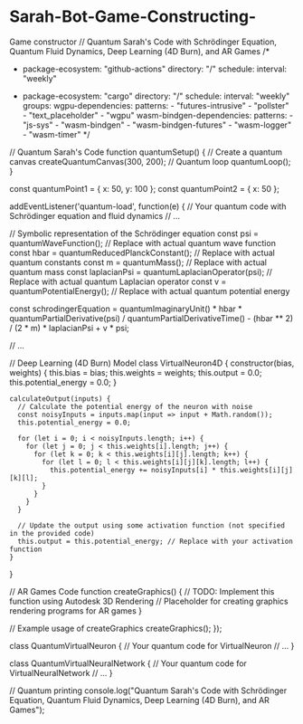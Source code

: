 # Sarah-Bot-Game-Constructing-
Game constructor
// Quantum Sarah's Code with Schrödinger Equation, Quantum Fluid Dynamics, Deep Learning (4D Burn), and AR Games
/*
  - package-ecosystem: "github-actions"
    directory: "/"
    schedule:
      interval: "weekly"

  - package-ecosystem: "cargo"
    directory: "/"
    schedule:
      interval: "weekly"
    groups:
      wgpu-dependencies:
        patterns:
        - "futures-intrusive"
        - "pollster"
        - "text_placeholder"
        - "wgpu"
      wasm-bindgen-dependencies:
        patterns:
        - "js-sys"
        - "wasm-bindgen"
        - "wasm-bindgen-futures"
        - "wasm-logger"
        - "wasm-timer"
*/

// Quantum Sarah's Code
function quantumSetup() {
  // Create a quantum canvas
  createQuantumCanvas(300, 200);
  // Quantum loop
  quantumLoop();
}

const quantumPoint1 = { x: 50, y: 100 };
const quantumPoint2 = { x: 50 };

addEventListener('quantum-load', function(e) {
  // Your quantum code with Schrödinger equation and fluid dynamics
  // ...

  // Symbolic representation of the Schrödinger equation
  const psi = quantumWaveFunction();  // Replace with actual quantum wave function
  const hbar = quantumReducedPlanckConstant();  // Replace with actual quantum constants
  const m = quantumMass();  // Replace with actual quantum mass
  const laplacianPsi = quantumLaplacianOperator(psi);  // Replace with actual quantum Laplacian operator
  const v = quantumPotentialEnergy();  // Replace with actual quantum potential energy

  const schrodingerEquation = quantumImaginaryUnit() * hbar * quantumPartialDerivative(psi) / quantumPartialDerivativeTime() -
    (hbar ** 2) / (2 * m) * laplacianPsi + v * psi;

  // ...

  // Deep Learning (4D Burn) Model
  class VirtualNeuron4D {
    constructor(bias, weights) {
      this.bias = bias;
      this.weights = weights;
      this.output = 0.0;
      this.potential_energy = 0.0;
    }

    calculateOutput(inputs) {
      // Calculate the potential energy of the neuron with noise
      const noisyInputs = inputs.map(input => input + Math.random());
      this.potential_energy = 0.0;

      for (let i = 0; i < noisyInputs.length; i++) {
        for (let j = 0; j < this.weights[i].length; j++) {
          for (let k = 0; k < this.weights[i][j].length; k++) {
            for (let l = 0; l < this.weights[i][j][k].length; l++) {
              this.potential_energy += noisyInputs[i] * this.weights[i][j][k][l];
            }
          }
        }
      }

      // Update the output using some activation function (not specified in the provided code)
      this.output = this.potential_energy; // Replace with your activation function
    }
  }

  // AR Games Code
  function createGraphics() {
    // TODO: Implement this function using Autodesk 3D Rendering
    // Placeholder for creating graphics rendering programs for AR games
  }

  // Example usage of createGraphics
  createGraphics();
});

class QuantumVirtualNeuron {
  // Your quantum code for VirtualNeuron
  // ...
}

class QuantumVirtualNeuralNetwork {
  // Your quantum code for VirtualNeuralNetwork
  // ...
}

// Quantum printing
console.log("Quantum Sarah's Code with Schrödinger Equation, Quantum Fluid Dynamics, Deep Learning (4D Burn), and AR Games");
